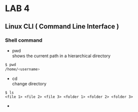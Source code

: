 # LAB 4
## Linux CLI ( Command Line Interface )

### Shell command
- pwd   
shows the current path in a hierarchical directory
```bash
$ pwd
/home/<username>
```

- cd   
change directory
```
$ ls
<file 1> <file 2> <file 3> <folder 1> <folder 2> <folder 3>
```
- 



  

